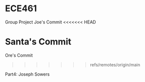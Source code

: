 # ECE461
Group Project
Joe's Commit
<<<<<<< HEAD

Santa's Commit
=======
Ore's Commit
>>>>>>> refs/remotes/origin/main

Part4: 
Joseph Sowers
